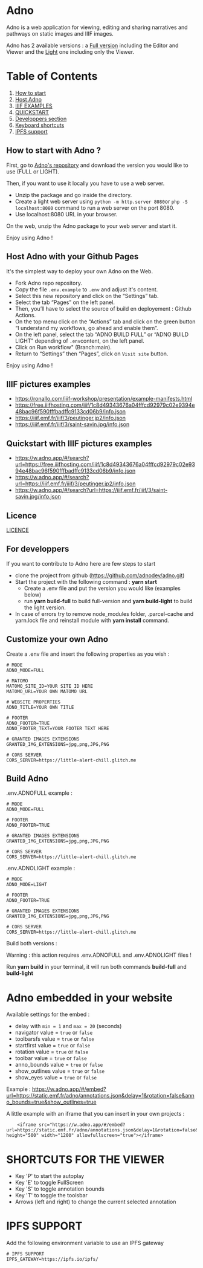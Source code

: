 # Adno

Adno is a web application for viewing, editing and sharing narratives and pathways on static images and IIIF images.

Adno has 2 available versions : a [Full version](https://w.adno.app) including the Editor and Viewer and the [Light](https://r.adno.app) one including only the Viewer.

# Table of Contents
1. [How to start](#how-to-start-with-adno-)
2. [Host Adno](#host-adno-with-github-pages)
3. [IIIF EXAMPLES](#iiif-pictures-examples)
4. [QUICKSTART](#quickstart-with-IIIF-pictures-examples)
5. [Developpers section](#for-developpers)
6. [Keyboard shortcuts](#shortcuts-for-the-viewer)
7. [IPFS support](#ipfs-support)

## How to start with Adno ?

First, go to [Adno's repository](https://github.com/adnodev/adno/releases) and download the version you would like to use (FULL or LIGHT). 

Then, if you want to use it locally you have to use a web server.

- Unzip the package and go inside the directory.
- Create a light web server using `python -m http.server 8080`or `php -S localhost:8080` command to run a web server on the port 8080.
- Use localhost:8080 URL in your browser.

On the web, unzip the Adno package to your web server and start it.

Enjoy using Adno !

## Host Adno with your Github Pages

It's the simplest way to deploy your own Adno on the Web.

- Fork Adno repo repository.
- Copy the file `.env.example` to `.env` and adjust it's content. 
- Select this new repository and click on the “Settings” tab.
- Select the tab “Pages” on the left panel. 
- Then, you’ll have to select the source of build en deployement : Github Actions.
- On the top menu click on the “Actions” tab and click on the green button “I understand my workflows, go ahead and enable them”.
- On the left panel, select the tab “ADNO BUILD FULL” or “ADNO BUILD LIGHT” depending of `.env`content, on the left panel.
- Click on Run workflow" (Branch:main).
- Return to “Settings” then “Pages”, click on `Visit site` button.

Enjoy using Adno !

## IIIF pictures examples

* https://ronallo.com/iiif-workshop/presentation/example-manifests.html
* https://free.iiifhosting.com/iiif/1c8d49343676a04fffcd92979c02e9394e48bac96f590fffbadffc9133cd06b9/info.json
* https://iiif.emf.fr/iiif/3/peutinger.jp2/info.json
* https://iiif.emf.fr/iiif/3/saint-savin.jpg/info.json

## Quickstart with IIIF pictures examples

* https://w.adno.app/#/search?url=https://free.iiifhosting.com/iiif/1c8d49343676a04fffcd92979c02e9394e48bac96f590fffbadffc9133cd06b9/info.json
* https://w.adno.app/#/search?url=https://iiif.emf.fr/iiif/3/peutinger.jp2/info.json
* https://w.adno.app/#/search?url=https://iiif.emf.fr/iiif/3/saint-savin.jpg/info.json

## Licence

[LICENCE](https://github.com/adnodev/adno/blob/main/LICENCE)

## For developpers

If you want to contribute to Adno here are few steps to start 

  * clone the project from github (https://github.com/adnodev/adno.git)
  * Start the project with the following command : **yarn start**
    * Create a .env file and put the version you would like (examples below)
    * run **yarn build-full** to build full-version and **yarn build-light** to build the light version.
  * In case of errors try to remove node_modules folder, .parcel-cache and yarn.lock file and reinstall module with **yarn install** command.

## Customize your own Adno

Create a .env file and insert the following properties as you wish :

```
# MODE 
ADNO_MODE=FULL

# MATOMO
MATOMO_SITE_ID=YOUR SITE ID HERE
MATOMO_URL=YOUR OWN MATOMO URL

# WEBSITE PROPERTIES
ADNO_TITLE=YOUR OWN TITLE

# FOOTER
ADNO_FOOTER=TRUE
ADNO_FOOTER_TEXT=YOUR FOOTER TEXT HERE

# GRANTED IMAGES EXTENSIONS
GRANTED_IMG_EXTENSIONS=jpg,png,JPG,PNG

# CORS SERVER
CORS_SERVER=https://little-alert-chill.glitch.me
```

## Build Adno

.env.ADNOFULL example :

```
# MODE 
ADNO_MODE=FULL

# FOOTER
ADNO_FOOTER=TRUE

# GRANTED IMAGES EXTENSIONS
GRANTED_IMG_EXTENSIONS=jpg,png,JPG,PNG

# CORS SERVER
CORS_SERVER=https://little-alert-chill.glitch.me
```

.env.ADNOLIGHT example :

```
# MODE 
ADNO_MODE=LIGHT

# FOOTER
ADNO_FOOTER=TRUE

# GRANTED IMAGES EXTENSIONS
GRANTED_IMG_EXTENSIONS=jpg,png,JPG,PNG

# CORS SERVER
CORS_SERVER=https://little-alert-chill.glitch.me
```

Build both versions :

Warning : this action requires .env.ADNOFULL and .env.ADNOLIGHT files !

Run **yarn build** in your terminal, it will run both commands **build-full** and **build-light**

# Adno embedded in your website

Available settings for the embed :

- delay with `min = 1` and `max = 20` (seconds)
- navigator value = `true` or `false`
- toolbarsfs value = `true` or `false`
- startfirst value = `true` or `false`
- rotation value = `true` or `false`
- toolbar value = `true` or `false`
- anno_bounds value = `true` or `false`
- show_outlines value = `true` or `false`
- show_eyes value = `true` or `false`

Example : https://w.adno.app/#/embed?url=https://static.emf.fr/adno/annotations.json&delay=1&rotation=false&anno_bounds=true&show_outlines=true

A little example with an iframe that you can insert in your own projects :

```
    <iframe src="https://w.adno.app/#/embed?url=https://static.emf.fr/adno/annotations.json&delay=1&rotation=false&anno_bounds=true" height="500" width="1200" allowfullscreen="true"></iframe>

```

# SHORTCUTS FOR THE VIEWER

- Key 'P' to start the autoplay
- Key 'E' to toggle FullScreen
- Key 'S' to toggle annotation bounds
- Key 'T' to toggle the toolsbar
- Arrows (left and right) to change the current selected annotation

# IPFS SUPPORT

Add the following environment variable to use an IPFS gateway

```
# IPFS SUPPORT
IPFS_GATEWAY=https://ipfs.io/ipfs/
```
